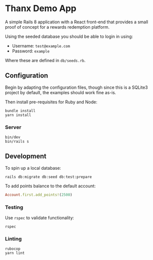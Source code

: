 # Thanx Demo App

A simple Rails 8 application with a React front-end that provides a small
proof of concept for a rewards redemption platform.


Using the seeded database you should be able to login in using:

* Username: `test@example.com`
* Password: `example`

Where these are defined in `db/seeds.rb`.

## Configuration

Begin by adapting the configuration files, though since this is a SQLite3
project by default, the examples should work fine as-is.

Then install pre-requisites for Ruby and Node:

```shell
bundle install
yarn install
```

### Server

```shell
bin/dev
bin/rails s
```

## Development

To spin up a local database:

```shell
rails db:migrate db:seed db:test:prepare
```

To add points balance to the default account:

```ruby
Account.first.add_points!(2500)
```

### Testing

Use `rspec` to validate functionality:

```shell
rspec
```

### Linting

```shell
rubocop
yarn lint
```
